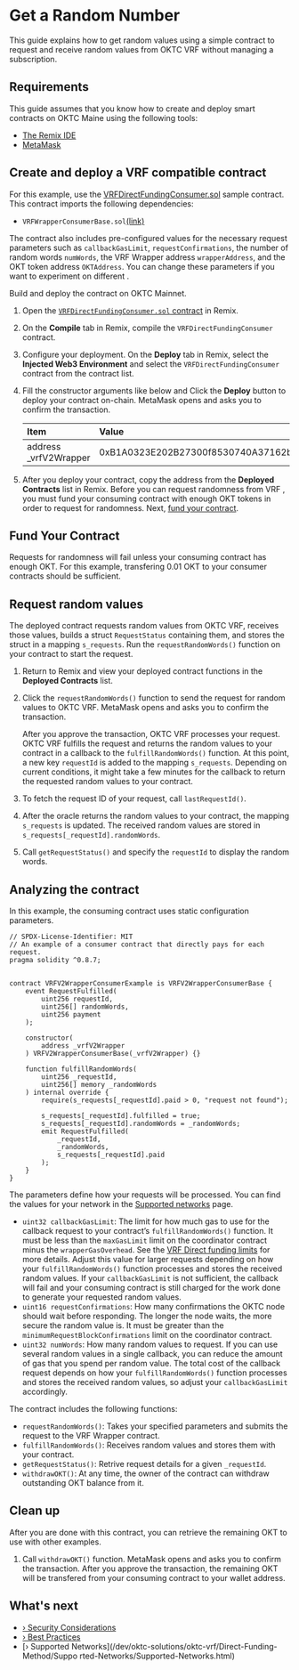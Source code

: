 # Get a Random Number

This guide explains how to get random values using a simple contract to request and receive random values from OKTC VRF  without managing a subscription. 

## Requirements

This guide assumes that you know how to create and deploy smart contracts on OKTC Maine  using the following tools:

- [The Remix IDE](https://remix.ethereum.org/)
- [MetaMask](https://metamask.io/)

## Create and deploy a VRF  compatible contract

For this example, use the [VRFDirectFundingConsumer.sol](https://github.com/okx/OKTC-VRF/blob/main/contracts/VRFWrapperConsumerExample.sol) sample contract. This contract imports the following dependencies:

- `VRFWrapperConsumerBase.sol`[(link)](https://github.com/okx/OKTC-VRF/blob/main/contracts/interfaces/VRFV2WrapperConsumerBase.sol)

The contract also includes pre-configured values for the necessary request parameters such as `callbackGasLimit`, `requestConfirmations`, the number of random words `numWords`, the VRF  Wrapper address `wrapperAddress`, and the OKT token address `OKTAddress`. You can change these parameters if you want to experiment on different .

Build and deploy the contract on OKTC Mainnet.

1. Open the [`VRFDirectFundingConsumer.sol` contract](https://github.com/okx/OKTC-VRF/blob/addSomeFeatureBeforeOnline/contracts/flat/VRFWrapperConsumerExampleFlat.sol) in Remix.

2. On the **Compile** tab in Remix, compile the `VRFDirectFundingConsumer` contract.

3. Configure your deployment. On the **Deploy** tab in Remix, select the **Injected Web3 Environment** and select the `VRFDirectFundingConsumer` contract from the contract list.

4. Fill the constructor arguments like below and Click the **Deploy** button to deploy your contract on-chain. MetaMask opens and asks you to confirm the transaction.

   | Item                  | Value                                      |
   | :-------------------- | :----------------------------------------- |
   | address _vrfV2Wrapper | 0xB1A0323E202B27300f8530740A37162b2d7e62cB |
   
5. After you deploy your contract, copy the address from the **Deployed Contracts** list in Remix. Before you can request randomness from VRF , you must fund your consuming contract with enough OKT tokens in order to request for randomness. Next, [fund your contract](#fund-your-contract).

## Fund Your Contract

Requests for randomness will fail unless your consuming contract has enough OKT. For this example, transfering 0.01 OKT to your consumer contracts should be sufficient.

## Request random values

The deployed contract requests random values from OKTC VRF, receives those values, builds a struct `RequestStatus` containing them, and stores the struct in a mapping `s_requests`. Run the `requestRandomWords()` function on your contract to start the request.

1. Return to Remix and view your deployed contract functions in the **Deployed Contracts** list.

2. Click the `requestRandomWords()` function to send the request for random values to OKTC VRF. MetaMask opens and asks you to confirm the transaction.

   After you approve the transaction, OKTC VRF processes your request. OKTC VRF fulfills the request and returns the random values to your contract in a callback to the `fulfillRandomWords()` function. At this point, a new key `requestId` is added to the mapping `s_requests`. Depending on current  conditions, it might take a few minutes for the callback to return the requested random values to your contract.

3. To fetch the request ID of your request, call `lastRequestId()`.

4. After the oracle returns the random values to your contract, the mapping `s_requests` is updated. The received random values are stored in `s_requests[_requestId].randomWords`.

5. Call `getRequestStatus()` and specify the `requestId` to display the random words.

## Analyzing the contract

In this example, the consuming contract uses static configuration parameters.

```solidity
// SPDX-License-Identifier: MIT
// An example of a consumer contract that directly pays for each request.
pragma solidity ^0.8.7;


contract VRFV2WrapperConsumerExample is VRFV2WrapperConsumerBase {
    event RequestFulfilled(
        uint256 requestId,
        uint256[] randomWords,
        uint256 payment
    );

    constructor(
        address _vrfV2Wrapper
    ) VRFV2WrapperConsumerBase(_vrfV2Wrapper) {}

    function fulfillRandomWords(
        uint256 _requestId,
        uint256[] memory _randomWords
    ) internal override {
        require(s_requests[_requestId].paid > 0, "request not found");

        s_requests[_requestId].fulfilled = true;
        s_requests[_requestId].randomWords = _randomWords;
        emit RequestFulfilled(
            _requestId,
            _randomWords,
            s_requests[_requestId].paid
        );
    }
}

```

The parameters define how your requests will be processed. You can find the values for your network in the [Supported networks](/dev/oktc-solutions/oktc-vrf/Direct-Funding-Method/Supported-Networks/Supported-Networks.html) page.

- `uint32 callbackGasLimit`: The limit for how much gas to use for the callback request to your contract’s `fulfillRandomWords()` function. It must be less than the `maxGasLimit` limit on the coordinator contract minus the `wrapperGasOverhead`. See the [VRF  Direct funding limits](/dev/oktc-solutions/oktc-vrf/Direct-Funding-Method/Direct-Funding-Method.html#limits) for more details. Adjust this value for larger requests depending on how your `fulfillRandomWords()` function processes and stores the received random values. If your `callbackGasLimit` is not sufficient, the callback will fail and your consuming contract is still charged for the work done to generate your requested random values.
- `uint16 requestConfirmations`: How many confirmations the OKTC node should wait before responding. The longer the node waits, the more secure the random value is. It must be greater than the `minimumRequestBlockConfirmations` limit on the coordinator contract.
- `uint32 numWords`: How many random values to request. If you can use several random values in a single callback, you can reduce the amount of gas that you spend per random value. The total cost of the callback request depends on how your `fulfillRandomWords()` function processes and stores the received random values, so adjust your `callbackGasLimit` accordingly.

The contract includes the following functions:

- `requestRandomWords()`: Takes your specified parameters and submits the request to the VRF  Wrapper contract.
- `fulfillRandomWords()`: Receives random values and stores them with your contract.
- `getRequestStatus()`: Retrive request details for a given `_requestId`.
- `withdrawOKT()`: At any time, the owner of the contract can withdraw outstanding OKT balance from it.

## Clean up

After you are done with this contract, you can retrieve the remaining  OKT to use with other examples.

1. Call `withdrawOKT()` function. MetaMask opens and asks you to confirm the transaction. After you approve the transaction, the remaining OKT will be transfered from your consuming contract to your wallet address.

## What's next

- [› Security Considerations](/dev/oktc-solutions/oktc-vrf/Security-Considerations/Security-Considerations.html)
- [› Best Practices](/dev/oktc-solutions/oktc-vrf/Best-Practices/Best-Practices.html)
- [› Supported Networks](/dev/oktc-solutions/oktc-vrf/Direct-Funding-Method/Suppo rted-Networks/Supported-Networks.html)

